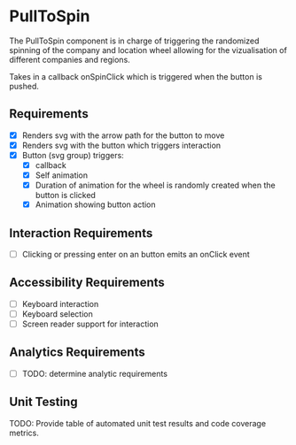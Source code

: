 # PullToSpin

The PullToSpin component is in charge of triggering the randomized spinning of the company and location wheel allowing for the vizualisation of different companies and regions. 

Takes in a callback onSpinClick which is triggered when the button is pushed.

## Requirements
* [x] Renders svg with the arrow path for the button to move
* [x] Renders svg with the button which triggers interaction
* [x] Button (svg group) triggers:
  * [x] callback
  * [x] Self animation
  * [x] Duration of animation for the wheel is randomly created when the button is clicked
  * [x] Animation showing button action 

## Interaction Requirements

* [ ] Clicking or pressing enter on an button emits an onClick event

## Accessibility Requirements

 * [ ] Keyboard interaction
 * [ ] Keyboard selection
 * [ ] Screen reader support for interaction

## Analytics Requirements

* [ ] TODO: determine analytic requirements

## Unit Testing

TODO: Provide table of automated unit test results and code coverage metrics.
